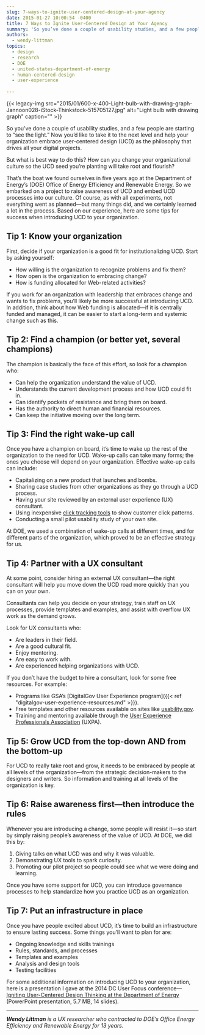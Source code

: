 ```yaml
---
slug: 7-ways-to-ignite-user-centered-design-at-your-agency
date: 2015-01-27 10:00:54 -0400
title: 7 Ways to Ignite User-Centered Design at Your Agency
summary: 'So you’ve done a couple of usability studies, and a few people are starting to &ldquo;see the light.&rdquo; Now you’d like to take it to the next level and help your organization embrace user-centered design (UCD) as the philosophy that drives all your digital projects. But what is best way to do this? How can'
authors:
  - wendy-littman
topics:
  - design
  - research
  - DOE
  - united-states-department-of-energy
  - human-centered-design
  - user-experience
  
---
```


{{< legacy-img src="2015/01/600-x-400-Light-bulb-with-drawing-graph-Jannoon028-iStock-Thinkstock-515705127.jpg" alt="Light bulb with drawing graph" caption="" >}} 

So you’ve done a couple of usability studies, and a few people are starting to “see the light.” Now you’d like to take it to the next level and help your organization embrace user-centered design (UCD) as the philosophy that drives all your digital projects.

But what is best way to do this? How can you change your organizational culture so the UCD seed you’re planting will take root and flourish?

That’s the boat we found ourselves in five years ago at the Department of Energy’s (DOE) Office of Energy Efficiency and Renewable Energy. So we embarked on a project to raise awareness of UCD and embed UCD processes into our culture. Of course, as with all experiments, not everything went as planned—but many things did, and we certainly learned a lot in the process. Based on our experience, here are some tips for success when introducing UCD to your organization.

## Tip 1: Know your organization

First, decide if your organization is a good fit for institutionalizing UCD. Start by asking yourself:

  * How willing is the organization to recognize problems and fix them?
  * How open is the organization to embracing change?
  * How is funding allocated for Web-related activities?

If you work for an organization with leadership that embraces change and wants to fix problems, you’ll likely be more successful at introducing UCD. In addition, think about how Web funding is allocated—if it is centrally funded and managed, it can be easier to start a long-term and systemic change such as this.

## Tip 2: Find a champion (or better yet, several champions)

The champion is basically the face of this effort, so look for a champion who:

  * Can help the organization understand the value of UCD.
  * Understands the current development process and how UCD could fit in.
  * Can identify pockets of resistance and bring them on board.
  * Has the authority to direct human and financial resources.
  * Can keep the initiative moving over the long term.

## Tip 3: Find the right wake-up call

Once you have a champion on board, it’s time to wake up the rest of the organization to the need for UCD. Wake-up calls can take many forms; the ones you choose will depend on your organization. Effective wake-up calls can include:

  * Capitalizing on a new product that launches and bombs.
  * Sharing case studies from other organizations as they go through a UCD process.
  * Having your site reviewed by an external user experience (UX) consultant.
  * Using inexpensive [click tracking tools](https://www.google.com/search?q=heat+mapping&oq=heat+mapping&aqs=chrome.0.0j69i60l3j69i65j0.1167j0j7&sourceid=chrome&es_sm=93&ie=UTF-8#safe=active&q=heat+mapping+software) to show customer click patterns.
  * Conducting a small pilot usability study of your own site.

At DOE, we used a combination of wake-up calls at different times, and for different parts of the organization, which proved to be an effective strategy for us.

## Tip 4: Partner with a UX consultant

At some point, consider hiring an external UX consultant—the right consultant will help you move down the UCD road more quickly than you can on your own.

Consultants can help you decide on your strategy, train staff on UX processes, provide templates and examples, and assist with overflow UX work as the demand grows.

Look for UX consultants who:

  * Are leaders in their field.
  * Are a good cultural fit.
  * Enjoy mentoring.
  * Are easy to work with.
  * Are experienced helping organizations with UCD.

If you don’t have the budget to hire a consultant, look for some free resources. For example:

  * Programs like GSA’s [DigitalGov User Experience program]({{< ref "digitalgov-user-experience-resources.md" >}}).
  * Free templates and other resources available on sites like [usability.gov](http://www.usability.gov/).
  * Training and mentoring available through the [User Experience Professionals Association](http://uxpa.org/) (UXPA).

## Tip 5: Grow UCD from the top-down AND from the bottom-up

For UCD to really take root and grow, it needs to be embraced by people at all levels of the organization—from the strategic decision-makers to the designers and writers. So information and training at all levels of the organization is key.

## Tip 6: Raise awareness first—then introduce the rules

Whenever you are introducing a change, some people will resist it—so start by simply raising people’s awareness of the value of UCD. At DOE, we did this by:

  1. Giving talks on what UCD was and why it was valuable.
  2. Demonstrating UX tools to spark curiosity.
  3. Promoting our pilot project so people could see what we were doing and learning.

Once you have some support for UCD, you can introduce governance processes to help standardize how you practice UCD as an organization.

## Tip 7: Put an infrastructure in place

Once you have people excited about UCD, it’s time to build an infrastructure to ensure lasting success. Some things you’ll want to plan for are:

  * Ongoing knowledge and skills trainings
  * Rules, standards, and processes
  * Templates and examples
  * Analysis and design tools
  * Testing facilities

For some additional information on introducing UCD to your organization, here is a presentation I gave at the 2014 DC User Focus conference—[ Igniting User-Centered Design Thinking at the Department of Energy](https://s3.amazonaws.com/digitalgov/_legacy-img/2014/01/UXPA-DC-2014-Wendy-Littman.pptx) (PowerPoint presentation, 5.7 MB, 14 slides). 

---

_**Wendy Littman** is a UX researcher who contracted to DOE’s Office Energy Efficiency and Renewable Energy for 13 years._
